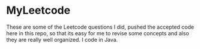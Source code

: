 # MyLeetcode
These are some of the Leetcode questions I did, pushed the accepted code here in this repo, so that its easy for me to revise some concepts and also they are really well organized. I code in Java.

